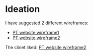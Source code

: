 # Ideation

I have suggested 2 different wireframes:

- [PT website wireframe1](https://www.figma.com/file/ocNcFPeXSv8EbSZiDvWJEj/PT-website?node-id=0%3A1)
- [PT website wireframe2](https://www.figma.com/file/j6OlS4bA54QO3i4RFd2z9f/PT-website-2?node-id=0%3A1)

The clinet liked:
[PT website wireframe2](https://www.figma.com/file/j6OlS4bA54QO3i4RFd2z9f/PT-website-2?node-id=0%3A1)

